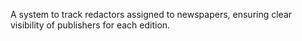 A system to track redactors assigned to newspapers, ensuring clear visibility of publishers for each edition.